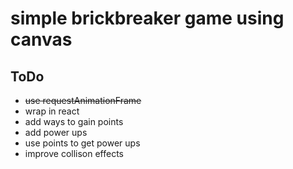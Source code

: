 # simple brickbreaker game using canvas
## ToDo
- ~~use requestAnimationFrame~~
- wrap in react
- add ways to gain points
- add power ups
- use points to get power ups
- improve collison effects

